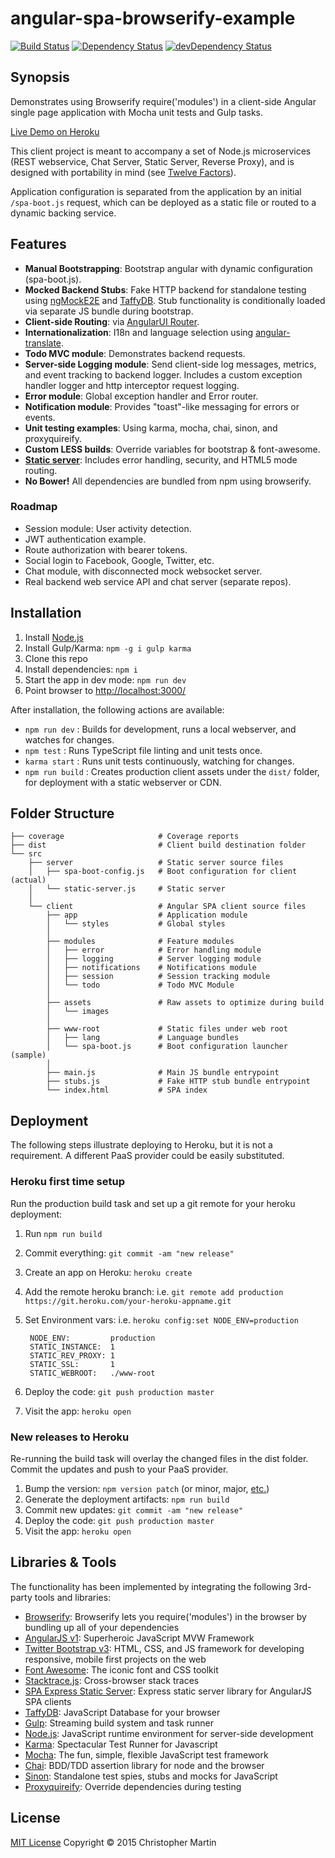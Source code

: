 # angular-spa-browserify-example

[![Build Status](https://travis-ci.org/cgmartin/angular-spa-browserify-example.svg?branch=master)](https://travis-ci.org/cgmartin/angular-spa-browserify-example)
[![Dependency Status](https://david-dm.org/cgmartin/angular-spa-browserify-example.svg)](https://david-dm.org/cgmartin/angular-spa-browserify-example)
[![devDependency Status](https://david-dm.org/cgmartin/angular-spa-browserify-example/dev-status.svg)](https://david-dm.org/cgmartin/angular-spa-browserify-example#info=devDependencies)

## Synopsis

Demonstrates using Browserify require('modules') in a client-side Angular single page application with Mocha unit tests and Gulp tasks.

[Live Demo on Heroku](https://angular-spa-browserify-example.herokuapp.com/)

This client project is meant to accompany a set of Node.js microservices (REST webservice, Chat Server, Static Server, Reverse Proxy),
and is designed with portability in mind (see [Twelve Factors](http://12factor.net/)).

Application configuration is separated from the application by an initial `/spa-boot.js` request, which can be
deployed as a static file or routed to a dynamic backing service.

## Features

* **Manual Bootstrapping**: Bootstrap angular with dynamic configuration (spa-boot.js).
* **Mocked Backend Stubs**: Fake HTTP backend for standalone testing using [ngMockE2E](https://code.angularjs.org/1.3.7/docs/api/ngMockE2E/service/$httpBackend)
  and [TaffyDB](http://www.taffydb.com/). Stub functionality is conditionally loaded via separate JS bundle during bootstrap.
* **Client-side Routing**: via [AngularUI Router](https://github.com/angular-ui/ui-router).
* **Internationalization**: I18n and language selection using [angular-translate](https://github.com/angular-translate/angular-translate).
* **Todo MVC module**: Demonstrates backend requests.
* **Server-side Logging module**: Send client-side log messages, metrics, and event tracking to backend logger.
  Includes a custom exception handler logger and http interceptor request logging.
* **Error module**: Global exception handler and Error router.
* **Notification module**: Provides "toast"-like messaging for errors or events.
* **Unit testing examples**: Using karma, mocha, chai, sinon, and proxyquireify.
* **Custom LESS builds**: Override variables for bootstrap & font-awesome.
* **[Static server](https://github.com/cgmartin/spa-express-static-server)**: Includes error handling, security, and HTML5 mode routing.
* **No Bower!** All dependencies are bundled from npm using browserify.

### Roadmap

* Session module: User activity detection.
* JWT authentication example.
* Route authorization with bearer tokens.
* Social login to Facebook, Google, Twitter, etc.
* Chat module, with disconnected mock websocket server.
* Real backend web service API and chat server (separate repos).

## Installation

1. Install [Node.js](https://nodejs.org/download/)
1. Install Gulp/Karma: `npm -g i gulp karma`
1. Clone this repo
1. Install dependencies: `npm i`
1. Start the app in dev mode: `npm run dev`
1. Point browser to <http://localhost:3000/>

After installation, the following actions are available:

* `npm run dev` : Builds for development, runs a local webserver, and watches for changes.
* `npm test` : Runs TypeScript file linting and unit tests once.
* `karma start` : Runs unit tests continuously, watching for changes.
* `npm run build` : Creates production client assets under the `dist/` folder, for deployment with a static webserver or CDN.

## Folder Structure

```
├── coverage                     # Coverage reports
├── dist                         # Client build destination folder
└── src
    ├── server                   # Static server source files
    │   ├── spa-boot-config.js   # Boot configuration for client (actual)
    │   └── static-server.js     # Static server
    │
    └── client                   # Angular SPA client source files
        ├── app                  # Application module
        │   └── styles           # Global styles
        │
        ├── modules              # Feature modules
        │   ├── error            # Error handling module
        │   ├── logging          # Server logging module
        │   ├── notifications    # Notifications module
        │   ├── session          # Session tracking module
        │   └── todo             # Todo MVC Module
        │
        ├── assets               # Raw assets to optimize during build
        │   └── images
        │
        ├── www-root             # Static files under web root
        │   ├── lang             # Language bundles
        │   └── spa-boot.js      # Boot configuration launcher (sample)
        │
        ├── main.js              # Main JS bundle entrypoint
        ├── stubs.js             # Fake HTTP stub bundle entrypoint
        └── index.html           # SPA index
```

## Deployment

The following steps illustrate deploying to Heroku, but it is not a requirement.
A different PaaS provider could be easily substituted.

### Heroku first time setup

Run the production build task and set up a git remote for your heroku deployment:

1. Run `npm run build`
1. Commit everything: `git commit -am "new release"`
1. Create an app on Heroku: `heroku create`
1. Add the remote heroku branch: i.e. `git remote add production https://git.heroku.com/your-heroku-appname.git`
1. Set Environment vars: i.e. `heroku config:set NODE_ENV=production`

        NODE_ENV:         production
        STATIC_INSTANCE:  1
        STATIC_REV_PROXY: 1
        STATIC_SSL:       1
        STATIC_WEBROOT:   ./www-root

1. Deploy the code: `git push production master`
1. Visit the app: `heroku open`

### New releases to Heroku

Re-running the build task will overlay the changed files in the dist folder. Commit the updates and push
to your PaaS provider.

1. Bump the version: `npm version patch` (or minor, major, [etc.](https://docs.npmjs.com/cli/version))
1. Generate the deployment artifacts: `npm run build`
1. Commit new updates: `git commit -am "new release"`
1. Deploy the code: `git push production master`
1. Visit the app: `heroku open`

## Libraries & Tools

The functionality has been implemented by integrating the following 3rd-party tools and libraries:

 - [Browserify](http://browserify.org/): Browserify lets you require('modules') in the browser by bundling up all of your dependencies
 - [AngularJS v1](http://angularjs.org/): Superheroic JavaScript MVW Framework
 - [Twitter Bootstrap v3](http://getbootstrap.com/): HTML, CSS, and JS framework for developing responsive, mobile first projects on the web
 - [Font Awesome](http://fontawesome.io/): The iconic font and CSS toolkit
 - [Stacktrace.js](http://www.stacktracejs.com/): Cross-browser stack traces
 - [SPA Express Static Server](https://github.com/cgmartin/spa-express-static-server): Express static server library for AngularJS SPA clients
 - [TaffyDB](http://www.taffydb.com): JavaScript Database for your browser
 - [Gulp](http://gulpjs.com/): Streaming build system and task runner
 - [Node.js](http://nodejs.org/api/): JavaScript runtime environment for server-side development
 - [Karma](http://karma-runner.github.io/): Spectacular Test Runner for Javascript
 - [Mocha](http://mochajs.org/): The fun, simple, flexible JavaScript test framework
 - [Chai](http://chaijs.com/): BDD/TDD assertion library for node and the browser
 - [Sinon](http://sinonjs.org/): Standalone test spies, stubs and mocks for JavaScript
 - [Proxyquireify](https://github.com/thlorenz/proxyquireify): Override dependencies during testing

## License

[MIT License](http://cgm.mit-license.org/)  Copyright © 2015 Christopher Martin

